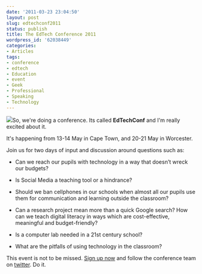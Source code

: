 ```yaml
---
date: '2011-03-23 23:04:50'
layout: post
slug: edtechconf2011
status: publish
title: The EdTech Conference 2011
wordpress_id: '62038449'
categories:
- Articles
tags:
- conference
- edtech
- Education
- event
- Geek
- Professional
- Speaking
- Technology
---
```


[![](http://timk.co.za/wp-content/uploads/2011/03/ETC2011-rect-224x300.png)](http://edtechconf.co.za)So, we're doing a conference. Its called **EdTechConf** and I'm really excited about it.

It's happening from 13-14 May in Cape Town, and 20-21 May in Worcester.

Join us for two days of input and discussion around questions such as:



	
  * Can we reach our pupils with technology in a way that doesn’t wreck our budgets?

	
  * Is Social Media a teaching tool or a hindrance? 

	
  * Should we ban cellphones in our schools when almost all our pupils use them for communication and learning outside the classroom?

	
  * Can a research project mean more than a quick Google search? How can we teach digital literacy in ways which are cost-effective, meaningful and budget-friendly?

	
  * Is a computer lab needed in a 21st century school?

	
  * What are the pitfalls of using technology in the classroom?


This event is not to be missed. [Sign up now](http://www.edtechconf.co.za) and follow the conference team on [twitter](http://twitter.com/edtechconf). Do it.



